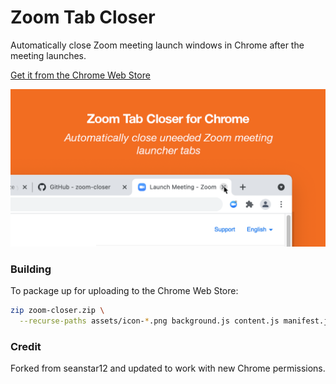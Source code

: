 # Zoom Tab Closer

Automatically close Zoom meeting launch windows in Chrome after the meeting launches.

[Get it from the Chrome Web Store][1]

![screenshot](assets/github_socail_image.png)

### Building

To package up for uploading to the Chrome Web Store:

```sh
zip zoom-closer.zip \
  --recurse-paths assets/icon-*.png background.js content.js manifest.json
```


### Credit

Forked from seanstar12 and updated to work with new Chrome permissions.

[1]: https://chrome.google.com/webstore/detail/zoom-closer/chdbpcoehkphnaefhmggpjfpjhocolfe

